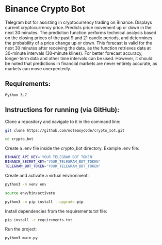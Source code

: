 # Binance Crypto Bot
Telegram bot for assisting in cryptocurrency trading on Binance.
Displays current cryptocurrency price. Predicts price movement up or down in the next 30 minutes.
The prediction function performs technical analysis based on the closing prices of the past 9 
and 21 candle periods, and determines the probability of a price change up or down. This forecast is 
valid for the next 30 minutes after receiving the data, as the function retrieves data at 30-minute 
intervals (30-minute klines). For better forecast accuracy, longer-term data and other time intervals 
can be used. However, it should be noted that predictions in financial markets are never entirely 
accurate, as markets can move unexpectedly.

## Requirements:
```
Python 3.7
```

## Instructions for running (via GitHub):

Clone a repository and navigate to it in the command line:

```sh
git clone https://github.com/noteasycode/crypto_bot.git
```

```sh
cd crypto_bot
```
Create a .env file inside the crypto_bot directory.
Example .env file:

```sh
BINANCE_API_KEY='YOUR_TELEGRAM_BOT_TOKEN'
BINANCE_SECRET_KEY='YOUR_TELEGRAM_BOT_TOKEN'
TELEGRAM_BOT_TOKEN='YOUR_TELEGRAM_BOT_TOKEN'
```

Create and activate a virtual environment:

```sh
python3 -m venv env
```

```sh
source env/bin/activate
```

```sh
python3 -m pip install --upgrade pip
```

Install dependencies from the requirements.txt file:

```sh
pip install -r requirements.txt
```

Run the project:

```sh
python3 main.py
```